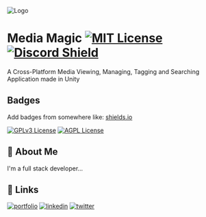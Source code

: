 ![Logo](https://dev-to-uploads.s3.amazonaws.com/uploads/articles/th5xamgrr6se0x5ro4g6.png)

# Media Magic [![MIT License](https://img.shields.io/badge/License-MIT-green.svg)](https://choosealicense.com/licenses/mit/) [![Discord Shield](https://discordapp.com/api/guilds/1011521934409879614/widget.png?style=shield)](https://discord.gg/s2Trxem4XE)

A Cross-Platform Media Viewing, Managing, Tagging and Searching Application made in Unity

## Badges

Add badges from somewhere like: [shields.io](https://shields.io/)


[![GPLv3 License](https://img.shields.io/badge/License-GPL%20v3-yellow.svg)](https://opensource.org/licenses/)
[![AGPL License](https://img.shields.io/badge/license-AGPL-blue.svg)](http://www.gnu.org/licenses/agpl-3.0)


## 🚀 About Me
I'm a full stack developer...


## 🔗 Links
[![portfolio](https://img.shields.io/badge/my_portfolio-000?style=for-the-badge&logo=ko-fi&logoColor=white)](https://katherinempeterson.com/)
[![linkedin](https://img.shields.io/badge/linkedin-0A66C2?style=for-the-badge&logo=linkedin&logoColor=white)](https://www.linkedin.com/)
[![twitter](https://img.shields.io/badge/twitter-1DA1F2?style=for-the-badge&logo=twitter&logoColor=white)](https://twitter.com/)
